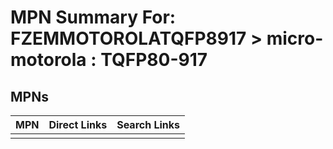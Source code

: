 



# MPN Summary For: FZEMMOTOROLATQFP8917 > micro-motorola : TQFP80-917

## MPNs
  

|MPN|Direct Links|Search Links|
| :--- | :--- | :--- |
||||
